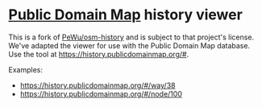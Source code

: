 # [Public Domain Map](https://publicdomainmap.org) history viewer

This is a fork of [PeWu/osm-history](https://github.com/PeWu/osm-history) and is subject to that project's license. We've adapted the viewer for use with the Public Domain Map database. Use the tool at https://history.publicdomainmap.org/#.

Examples:
* https://history.publicdomainmap.org/#/way/38
* https://history.publicdomainmap.org/#/node/100
